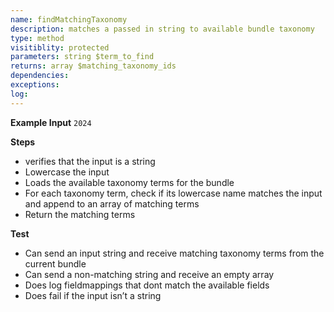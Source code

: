 ```yaml
---
name: findMatchingTaxonomy
description: matches a passed in string to available bundle taxonomy
type: method
visitiblity: protected
parameters: string $term_to_find
returns: array $matching_taxonomy_ids
dependencies:
exceptions:
log:
---
```


 
**Example Input**
`2024`

**Steps**
- verifies that the input is a string
- Lowercase the input
- Loads the available taxonomy terms for the bundle
- For each taxonomy term, check if its lowercase name matches the input and append to an array of matching terms
- Return the matching terms

**Test**
- Can send an input string and receive matching taxonomy terms from the current bundle
- Can send a non-matching string and receive an empty array
- Does log fieldmappings that dont match the available fields
- Does fail if the input isn’t a string

